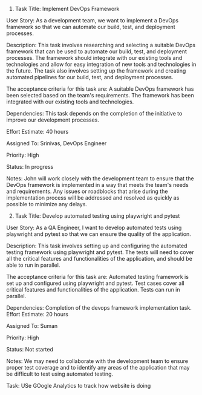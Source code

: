 1. Task Title: Implement DevOps Framework

User Story: As a development team, we want to implement a DevOps framework so that we can automate our build, test, and deployment processes.

Description: This task involves researching and selecting a suitable DevOps framework that can be used to automate our build, test, and deployment processes. The framework should integrate with our existing tools and technologies and allow for easy integration of new tools and technologies in the future. The task also involves setting up the framework and creating automated pipelines for our build, test, and deployment processes. 

The acceptance criteria for this task are:
A suitable DevOps framework has been selected based on the team's requirements.
The framework has been integrated with our existing tools and technologies.

Dependencies: This task depends on the completion of the initiative to improve our development processes.

Effort Estimate: 40 hours

Assigned To: Srinivas, DevOps Engineer

Priority: High

Status: In progress

Notes: John will work closely with the development team to ensure that the DevOps framework is implemented in a way that meets the team's needs and requirements. Any issues or roadblocks that arise during the implementation process will be addressed and resolved as quickly as possible to minimize any delays.



2. Task Title: Develop automated testing using playwright and pytest

User Story: As a QA Engineer, I want to develop automated tests using playwright and pytest so that we can ensure the quality of the application.

Description: This task involves setting up and configuring the automated testing framework using playwright and pytest. The tests will need to cover all the critical features and functionalities of the application, and should be able to run in parallel. 

The acceptance criteria for this task are:
Automated testing framework is set up and configured using playwright and pytest.
Test cases cover all critical features and functionalities of the application.
Tests can run in parallel.

Dependencies:
Completion of the devops framework implementation task.
Effort Estimate: 20 hours

Assigned To: Suman

Priority: High

Status: Not started

Notes: We may need to collaborate with the development team to ensure proper test coverage and to identify any areas of the application that may be difficult to test using automated testing.

Task: USe GOogle Analytics to track how website is doing




